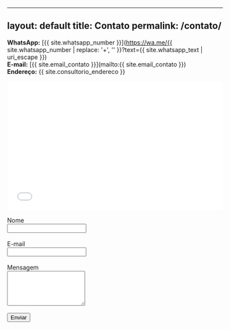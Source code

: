 
---
layout: default
title: Contato
permalink: /contato/
---

**WhatsApp:** [{{ site.whatsapp_number }}](https://wa.me/{{ site.whatsapp_number | replace: '+', '' }}?text={{ site.whatsapp_text | uri_escape }})  
**E-mail:** [{{ site.email_contato }}](mailto:{{ site.email_contato }})  
**Endereço:** {{ site.consultorio_endereco }}

<iframe src="{{ site.maps_embed }}" width="100%" height="300" style="border:0;" loading="lazy"></iframe>

<!-- Exemplo de formulário (use um serviço como Formspree/Basin/Getform e troque o action) -->
<form method="POST" action="https://formspree.io/f/SEU_ENDPOINT" style="margin-top:16px">
  <label>Nome<br><input type="text" name="nome" required></label><br><br>
  <label>E-mail<br><input type="email" name="email" required></label><br><br>
  <label>Mensagem<br><textarea name="mensagem" rows="5" required></textarea></label><br><br>
  <button class="btn btn--primary" type="submit">Enviar</button>
</form>
